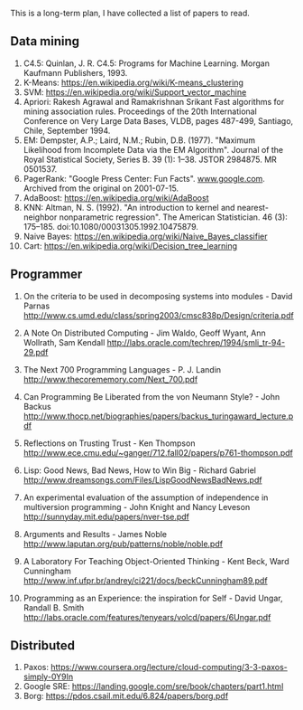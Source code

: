 This is a long-term plan, I have collected a list of papers to read.

## Data mining
1. C4.5: Quinlan, J. R. C4.5: Programs for Machine Learning. Morgan Kaufmann Publishers, 1993.
2. K-Means: https://en.wikipedia.org/wiki/K-means_clustering
3. SVM: https://en.wikipedia.org/wiki/Support_vector_machine
4. Apriori: Rakesh Agrawal and Ramakrishnan Srikant Fast algorithms for mining association rules. Proceedings of the 20th International Conference on Very Large Data Bases, VLDB, pages 487-499, Santiago, Chile, September 1994.
5. EM: Dempster, A.P.; Laird, N.M.; Rubin, D.B. (1977). "Maximum Likelihood from Incomplete Data via the EM Algorithm". Journal of the Royal Statistical Society, Series B. 39 (1): 1–38. JSTOR 2984875. MR 0501537.
6. PagerRank: "Google Press Center: Fun Facts". www.google.com. Archived from the original on 2001-07-15.
7. AdaBoost: https://en.wikipedia.org/wiki/AdaBoost
8. KNN: Altman, N. S. (1992). "An introduction to kernel and nearest-neighbor nonparametric regression". The American Statistician. 46 (3): 175–185. doi:10.1080/00031305.1992.10475879.
9. Naive Bayes: https://en.wikipedia.org/wiki/Naive_Bayes_classifier
10. Cart: https://en.wikipedia.org/wiki/Decision_tree_learning

## Programmer
1. On the criteria to be used in decomposing systems into modules - David Parnas
http://www.cs.umd.edu/class/spring2003/cmsc838p/Design/criteria.pdf

2. A Note On Distributed Computing - Jim Waldo, Geoff Wyant, Ann Wollrath, Sam Kendall
http://labs.oracle.com/techrep/1994/smli_tr-94-29.pdf

3. The Next 700 Programming Languages - P. J. Landin
http://www.thecorememory.com/Next_700.pdf

4. Can Programming Be Liberated from the von Neumann Style? - John Backus
http://www.thocp.net/biographies/papers/backus_turingaward_lecture.pdf

5. Reflections on Trusting Trust - Ken Thompson
http://www.ece.cmu.edu/~ganger/712.fall02/papers/p761-thompson.pdf

6. Lisp: Good News, Bad News, How to Win Big - Richard Gabriel
http://www.dreamsongs.com/Files/LispGoodNewsBadNews.pdf

7. An experimental evaluation of the assumption of independence in multiversion programming - John Knight and Nancy Leveson
http://sunnyday.mit.edu/papers/nver-tse.pdf

8. Arguments and Results - James Noble
http://www.laputan.org/pub/patterns/noble/noble.pdf

9. A Laboratory For Teaching Object-Oriented Thinking - Kent Beck, Ward Cunningham
http://www.inf.ufpr.br/andrey/ci221/docs/beckCunningham89.pdf

10. Programming as an Experience: the inspiration for Self - David Ungar, Randall B. Smith
http://labs.oracle.com/features/tenyears/volcd/papers/6Ungar.pdf

## Distributed
1. Paxos: https://www.coursera.org/lecture/cloud-computing/3-3-paxos-simply-0Y9In
2. Google SRE: https://landing.google.com/sre/book/chapters/part1.html
3. Borg: https://pdos.csail.mit.edu/6.824/papers/borg.pdf

